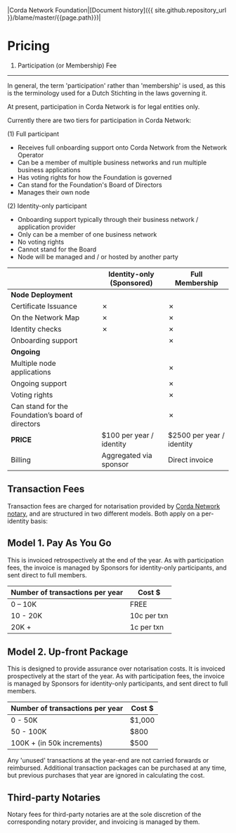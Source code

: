 |Corda Network Foundation|[Document history]({{ site.github.repository_url }}/blame/master/{{page.path}})|

Pricing
=======

1. Participation (or Membership) Fee
------------------------------------

In general, the term 'participation' rather than 'membership' is used, as this is the terminology used for a Dutch Stichting in the laws governing it.

At present, participation in Corda Network is for legal entities only. 

Currently there are two tiers for participation in Corda Network:

(1) Full participant
* Receives full onboarding support onto Corda Network from the Network Operator
* Can be a member of multiple business networks and run multiple business applications
* Has voting rights for how the Foundation is governed
* Can stand for the Foundation's Board of Directors
* Manages their own node

(2) Identity-only participant
* Onboarding support typically through their business network / application provider
* Only can be a member of one business network
* No voting rights
* Cannot stand for the Board
* Node will be managed and / or hosted by another party



                           | Identity-only (Sponsored) | Full Membership
-------------------------- | ------------------------- | --------------------
**Node Deployment**        |                           |                     
Certificate Issuance       | ✗                         | ✗
On the Network Map         | ✗                         | ✗
Identity checks            | ✗                         | ✗
Onboarding support         |                           | ✗
**Ongoing**                |                           |  
Multiple node applications |                           | ✗
Ongoing support            |                           | ✗
Voting rights              |                           | ✗
Can stand for the Foundation’s board of directors |    | ✗
**PRICE**                  | $100 per year / identity  | $2500 per year / identity
Billing                    | Aggregated via sponsor    | Direct invoice


Transaction Fees
----------------

Transaction fees are charged for notarisation provided by [Corda Network notary](https://corda.network/participation/notary-considerations.html), and are structured in two different models. Both apply on a per-identity basis:

## Model 1. Pay As You Go
This is invoiced retrospectively at the end of the year. As with participation fees, the invoice is managed by Sponsors 
for identity-only participants, and sent direct to full members.

Number of transactions per year   | Cost $      
----------------------------------|-------------
0 – 10K                           | FREE        
10 - 20K                          | 10c per txn 
20K +                             | 1c per txn  

## Model 2. Up-front Package
This is designed to provide assurance over notarisation costs. It is invoiced prospectively at the start of the year. 
As with participation fees, the invoice is managed by Sponsors for identity-only participants, and sent direct to full 
members. 

Number of transactions per year    | Cost $ 
-----------------------------------|--------
0 - 50K                            | $1,000 
50 - 100K                          | $800   
100K +  (in 50k increments)        | $500   

Any 'unused' transactions at the year-end are not carried forwards or reimbursed. Additional transaction 
packages can be purchased at any time, but previous purchases that year are ignored in calculating the cost.

## Third-party Notaries
Notary fees for third-party notaries are at the sole discretion of the corresponding notary provider, and invoicing is 
managed by them. 
